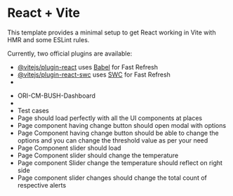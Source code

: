 # React + Vite

This template provides a minimal setup to get React working in Vite with HMR and some ESLint rules.

Currently, two official plugins are available:

- [@vitejs/plugin-react](https://github.com/vitejs/vite-plugin-react/blob/main/packages/plugin-react/README.md) uses [Babel](https://babeljs.io/) for Fast Refresh
- [@vitejs/plugin-react-swc](https://github.com/vitejs/vite-plugin-react-swc) uses [SWC](https://swc.rs/) for Fast Refresh
- 
<!-- -  -->
- ORI-CM-BUSH-Dashboard
- 
- Test cases
- Page should load perfectly with all the UI components at places
- Page component having change button should open modal with options
- Page Component having change button should be able to change the options and you can change       the threshold value as per your need
- Page Component slider should load
- Page Component slider should change the temperature
- Page component Slider change the temperature should reflect on right side
- Page component slider changes should change the total count of respective alerts

